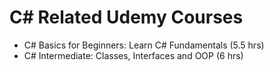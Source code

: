 # C# Related Udemy Courses

-   C# Basics for Beginners: Learn C# Fundamentals (5.5 hrs)
-   C# Intermediate: Classes, Interfaces and OOP (6 hrs)